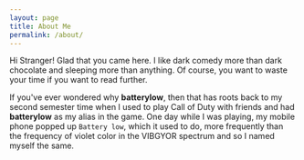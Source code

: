 ```yaml
---
layout: page
title: About Me
permalink: /about/
---
```

Hi Stranger! Glad that you came here. I like dark comedy more than dark chocolate and
sleeping more than anything. Of course, you want to waste your time if you want to read further.


If you've ever wondered why **batterylow**, then that has roots back to my second semester time
when I used to play Call of Duty with friends and had **batterylow** as my alias in the game.
One day while I was playing, my mobile phone popped up `Battery low`, which it used to do, more frequently than the frequency of violet color in the VIBGYOR spectrum and so I named myself the same.